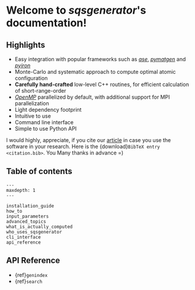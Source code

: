 
# Welcome to *sqsgenerator*'s documentation!

## Highlights

  - Easy integration with popular frameworks such as [*ase*](https://wiki.fysik.dtu.dk/ase/),
    [*pymatgen*](https://pymatgen.org/) and [*pyiron*](https://pyiron.org/)
  - Monte-Carlo and systematic approach to compute optimal atomic configuration
  - **Carefully hand-crafted** low-level C++ routines, for efficient calculation of short-range-order
  - [*OpenMP*](https://www.openmp.org/) parallelized by default, with additional support for MPI parallelization
  - Light dependency footprint 
  - Intuitive to use
  - Command line interface
  - Simple to use Python API

I would highly, appreciate, if you cite our [article](https://doi.org/10.1016/j.cpc.2023.108664) in case you use the 
software in your research. Here is the {download}`BibTeX entry <citation.bib>`. You  Many thanks in advance =)

## Table of contents

```{toctree}
--- 
maxdepth: 1
---

installation_guide
how_to
input_parameters
advanced_topics
what_is_actually_computed
who_uses_sqsgenerator
cli_interface
api_reference
```

## API Reference
* {ref}`genindex`
* {ref}`search`

